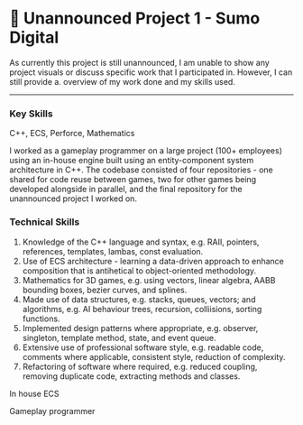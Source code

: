 # 🧱 Unannounced Project 1 - Sumo Digital

As currently this project is still unannounced, I am unable to show any project visuals or discuss specific work that I participated in. However, I can still provide a. overview of my work done and my skills used.

***

### Key Skills

C++, ECS, Perforce, Mathematics

I worked as a gameplay programmer on a large project (100+ employees) using an in-house engine built using an entity-component system architecture in C++. The codebase consisted of four repositories - one shared for code reuse between games, two for other games being developed alongside in parallel, and the final repository for the unannounced project I worked on.



### Technical Skills

1. Knowledge of the C++ language and syntax, e.g. RAII, pointers, references, templates, lambas, const evaluation.
2. Use of ECS architecture - learning a data-driven approach to enhance composition that is antihetical to object-oriented methodology.&#x20;
3. Mathematics for 3D games, e.g. using vectors, linear algebra, AABB bounding boxes, bezier curves, and splines.
4. Made use of data structures, e.g. stacks, queues, vectors; and algorithms, e.g. AI behaviour trees, recursion, colliisions, sorting functions.
5. Implemented design patterns where appropriate, e.g. observer, singleton, template method, state, and event queue.
6. Extensive use of professional software style, e.g. readable code, comments where applicable, consistent style, reduction of complexity.
7. Refactoring of software where required, e.g. reduced coupling, removing duplicate code, extracting methods and classes.



In house ECS

Gameplay programmer
